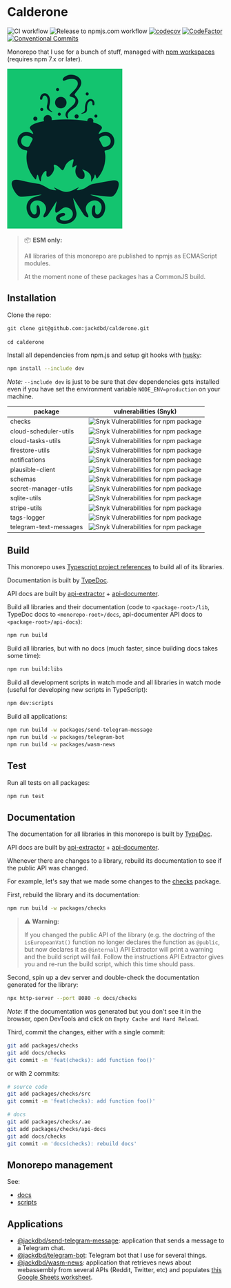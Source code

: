 # Calderone

![CI workflow](https://github.com/jackdbd/calderone/actions/workflows/ci.yaml/badge.svg)
![Release to npmjs.com workflow](https://github.com/jackdbd/calderone/actions/workflows/release-to-npmjs.yaml/badge.svg)
[![codecov](https://codecov.io/gh/jackdbd/calderone/branch/main/graph/badge.svg?token=P5uJ3doRer)](https://codecov.io/gh/jackdbd/calderone)
[![CodeFactor](https://www.codefactor.io/repository/github/jackdbd/calderone/badge)](https://www.codefactor.io/repository/github/jackdbd/calderone)
[![Conventional Commits](https://img.shields.io/badge/Conventional%20Commits-1.0.0-%23FE5196?logo=conventionalcommits&logoColor=white)](https://conventionalcommits.org)

Monorepo that I use for a bunch of stuff, managed with [npm workspaces](https://docs.npmjs.com/cli/v7/using-npm/workspaces/) (requires npm 7.x or later).

![Calderone logo](./assets/images/calderone-logo.png)

> 📦 **ESM only:**
> 
> All libraries of this monorepo are published to npmjs as ECMAScript modules.
>
> At the moment none of these packages has a CommonJS build.

## Installation

Clone the repo:

```shell
git clone git@github.com:jackdbd/calderone.git

cd calderone
```

Install all dependencies from npm.js and setup git hooks with [husky](https://typicode.github.io/husky/):

```sh
npm install --include dev
```

*Note:* `--include dev` is just to be sure that dev dependencies gets installed even if you have set the environment variable `NODE_ENV=production` on your machine.

| package | vulnerabilities (Snyk) |
| --- | --- |
| checks | ![Snyk Vulnerabilities for npm package](https://img.shields.io/snyk/vulnerabilities/npm/@jackdbd%2Fchecks) |
| cloud-scheduler-utils | ![Snyk Vulnerabilities for npm package](https://img.shields.io/snyk/vulnerabilities/npm/@jackdbd%2Fcloud-scheduler-utils) |
| cloud-tasks-utils | ![Snyk Vulnerabilities for npm package](https://img.shields.io/snyk/vulnerabilities/npm/@jackdbd%2Fcloud-tasks-utils) |
| firestore-utils | ![Snyk Vulnerabilities for npm package](https://img.shields.io/snyk/vulnerabilities/npm/@jackdbd%2Ffirestore-utils) |
| notifications | ![Snyk Vulnerabilities for npm package](https://img.shields.io/snyk/vulnerabilities/npm/@jackdbd%2Fnotifications) |
| plausible-client | ![Snyk Vulnerabilities for npm package](https://img.shields.io/snyk/vulnerabilities/npm/@jackdbd%2Fplausible-client) |
| schemas | ![Snyk Vulnerabilities for npm package](https://img.shields.io/snyk/vulnerabilities/npm/@jackdbd%2Fschemas) |
| secret-manager-utils | ![Snyk Vulnerabilities for npm package](https://img.shields.io/snyk/vulnerabilities/npm/@jackdbd%2Fsecret-manager-utils) |
| sqlite-utils | ![Snyk Vulnerabilities for npm package](https://img.shields.io/snyk/vulnerabilities/npm/@jackdbd%2Fsqlite-utils) |
| stripe-utils | ![Snyk Vulnerabilities for npm package](https://img.shields.io/snyk/vulnerabilities/npm/@jackdbd%2Fstripe-utils) |
| tags-logger | ![Snyk Vulnerabilities for npm package](https://img.shields.io/snyk/vulnerabilities/npm/@jackdbd%2Ftags-logger) |
| telegram-text-messages | ![Snyk Vulnerabilities for npm package](https://img.shields.io/snyk/vulnerabilities/npm/@jackdbd%2Ftelegram-text-messages) |

## Build

This monorepo uses [Typescript project references](https://www.typescriptlang.org/docs/handbook/project-references.html) to build all of its libraries.

Documentation is built by [TypeDoc](https://typedoc.org/).

API docs are built by [api-extractor](https://api-extractor.com/) + [api-documenter](https://api-extractor.com/pages/setup/generating_docs/).

Build all libraries and their documentation (code to `<package-root>/lib`, TypeDoc docs to `<monorepo-root>/docs`, api-documenter API docs to `<package-root>/api-docs`):

```sh
npm run build
```

Build all libraries, but with no docs (much faster, since building docs takes some time):

```sh
npm run build:libs
```

Build all development scripts in watch mode and all libraries in watch mode (useful for developing new scripts in TypeScript):

```sh
npm dev:scripts
```

Build all applications:

```sh
npm run build -w packages/send-telegram-message
npm run build -w packages/telegram-bot
npm run build -w packages/wasm-news
```

## Test

Run all tests on all packages:

```sh
npm run test
```

## Documentation

The documentation for all libraries in this monorepo is built by [TypeDoc](https://typedoc.org/).

API docs are built by [api-extractor](https://api-extractor.com/) + [api-documenter](https://api-extractor.com/pages/setup/generating_docs/).

Whenever there are changes to a library, rebuild its documentation to see if the public API was changed.

For example, let's say that we made some changes to the [checks](./packages/checks/README.md) package.

First, rebuild the library and its documentation:

```sh
npm run build -w packages/checks
```

> :warning: **Warning:**
>
> If you changed the public API of the library (e.g. the doctring of the `isEuropeanVat()` function no longer declares the function as `@public`, but now declares it as `@internal`) API Extractor will print a warning and the build script will fail. Follow the instructions API Extractor gives you and re-run the build script, which this time should pass.

Second, spin up a dev server and double-check the documentation generated for the library:

```sh
npx http-server --port 8080 -o docs/checks
```

*Note*: if the documentation was generated but you don't see it in the browser, open DevTools and click on `Empty Cache and Hard Reload`.

Third, commit the changes, either with a single commit:

```sh
git add packages/checks
git add docs/checks
git commit -m 'feat(checks): add function foo()'
```

or with 2 commits:

```sh
# source code
git add packages/checks/src
git commit -m 'feat(checks): add function foo()'
```

```sh
# docs
git add packages/checks/.ae
git add packages/checks/api-docs
git add docs/checks
git commit -m 'docs(checks): rebuild docs'
```

## Monorepo management

See:

- [docs](./docs/README.md)
- [scripts](./scripts/README.md)

## Applications

- [@jackdbd/send-telegram-message](./packages/send-telegram-message/README.md): application that sends a message to a Telegram chat.
- [@jackdbd/telegram-bot](./packages/telegram-bot/README.md): Telegram bot that I use for several things.
- [@jackdbd/wasm-news](./packages/wasm-news/README.md): application that retrieves news about webassembly from several APIs (Reddit, Twitter, etc) and populates [this Google Sheets worksheet](https://docs.google.com/spreadsheets/d/1_px1dEv87iuDTTG6f6QfeSdNrGUhIsb941KDQwTOGLc).
